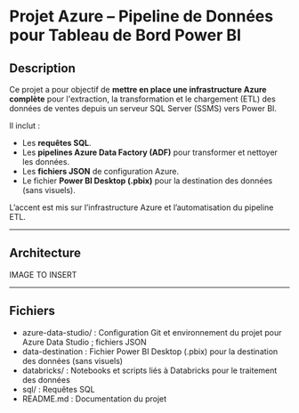 # Projet Azure – Pipeline de Données pour Tableau de Bord Power BI

## Description

Ce projet a pour objectif de **mettre en place une infrastructure Azure complète** pour l'extraction, la transformation et le chargement (ETL) des données de ventes depuis un serveur SQL Server (SSMS) vers Power BI.  

Il inclut :  
- Les **requêtes SQL**.  
- Les **pipelines Azure Data Factory (ADF)** pour transformer et nettoyer les données.  
- Les **fichiers JSON** de configuration Azure.  
- Le fichier **Power BI Desktop (.pbix)** pour la destination des données (sans visuels).  

L’accent est mis sur l’infrastructure Azure et l’automatisation du pipeline ETL.

---

## Architecture

IMAGE TO INSERT


---

## Fichiers

- azure-data-studio/      : Configuration Git et environnement du projet pour Azure Data Studio ; fichiers JSON 
- data-destination        : Fichier Power BI Desktop (.pbix) pour la destination des données (sans visuels)
- databricks/             : Notebooks et scripts liés à Databricks pour le traitement des données
- sql/                    : Requêtes SQL
- README.md               : Documentation du projet



